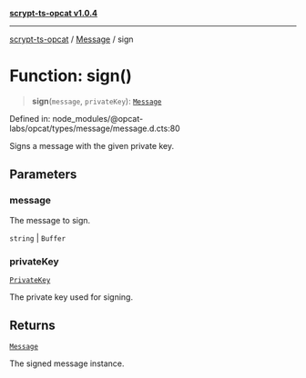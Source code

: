 [**scrypt-ts-opcat v1.0.4**](../../../README.md)

***

[scrypt-ts-opcat](../../../README.md) / [Message](../README.md) / sign

# Function: sign()

> **sign**(`message`, `privateKey`): [`Message`](../../../classes/Message.md)

Defined in: node\_modules/@opcat-labs/opcat/types/message/message.d.cts:80

Signs a message with the given private key.

## Parameters

### message

The message to sign.

`string` | `Buffer`

### privateKey

[`PrivateKey`](../../../classes/PrivateKey.md)

The private key used for signing.

## Returns

[`Message`](../../../classes/Message.md)

The signed message instance.
